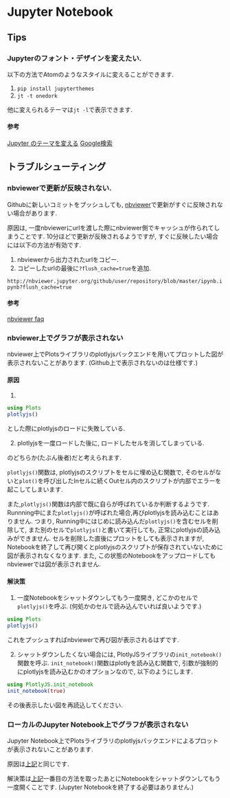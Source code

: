 # Jupyter Notebook

## Tips

### Jupyterのフォント・デザインを変えたい.

以下の方法でAtomのようなスタイルに変えることができます.

1. `pip install jupyterthemes`
1. `jt -t onedork`

他に変えられるテーマは`jt -l`で表示できます.

#### 参考

[Jupyter のテーマを変える](http://qiita.com/mkisono/items/b77f8a9502c23a3dc610)
[Google検索](https://www.google.co.jp/search?q=nbviewer+%E3%83%95%E3%82%A9%E3%83%B3%E3%83%88+%E5%A4%89%E6%9B%B4&rlz=1C5CHFA_enJP579JP579&oq=nbviewer+%E3%83%95%E3%82%A9%E3%83%B3%E3%83%88%E3%80%80%E5%A4%89%E6%9B%B4&aqs=chrome..69i57.4511j0j4&sourceid=chrome&ie=UTF-8#q=jupyter+%E3%83%95%E3%82%A9%E3%83%B3%E3%83%88+%E5%A4%89%E6%9B%B4)

## トラブルシューティング

### nbviewerで更新が反映されない.

Githubに新しいコミットをプッシュしても,
[nbviewer](http://nbviewer.jupyter.org/)で更新がすぐに反映されない場合があります.

原因は, 一度nbviewerにurlを渡した際にnbviewer側でキャッシュが作られてしまうことです. 10分ほどで更新が反映されるようですが, すぐに反映したい場合には以下の方法が有効です.

1. nbviewerから出力されたurlをコピー.
1. コピーしたurlの最後に`?flush_cache=true`を追加.

`http://nbviewer.jupyter.org/github/user/repository/blob/master/ipynb.ipynb?flush_cache=true`


#### 参考

[nbviewer faq](http://nbviewer.jupyter.org/faq#i-want-to-removeupdate-a-notebook-from-notebook-viewer)

### nbviewer上でグラフが表示されない

nbviewer上でPlotsライブラリのplotlyjsバックエンドを用いてプロットした図が表示されないことがあります.
(Github上で表示されないのは仕様です.)

<h4 id="cause">原因</h4>

1.
```julia
using Plots
plotlyjs()
```
とした際にplotlyjsのロードに失敗している.

2. plotlyjsを一度ロードした後に, ロードしたセルを消してしまっている.

のどちらか(たぶん後者)だと考えられます.

`plotlyjs()`関数は, plotlyjsのスクリプトをセルに埋め込む関数で, そのセルがないと`plot()`を呼び出したInセルに続くOutセル内のスクリプトが内部でエラーを起こしてしまいます.

また,`plotlyjs()`関数は内部で既に自らが呼ばれているか判断するようです. Runnning中にまた`plotlyjs()`が呼ばれた場合,再びplotlyjsを読み込むことはありません. つまり, Running中にはじめに読み込んだ`plotlyjs()`を含むセルを削除して, また別のセルで`plotlyjs()`と書いて実行しても, 正常にplotlyjsの読み込みができません. セルを削除した直後にプロットをしても表示されますが, Notebookを終了して再び開くとplotlyjsのスクリプトが保存されていないために図が表示されなくなります. また, この状態のNotebookをアップロードしてもnbviewerでは図が表示されません.

<h4 id="solution">解決策</h4>

1. 一度Notebookをシャットダウンしてもう一度開き, どこかのセルで`plotlyjs()`を呼ぶ. (何処かのセルで読み込んでいれば良いようです.)
```julia
using Plots
plotlyjs()
```
これをプッシュすればnbviewerで再び図が表示されるはずです.

2. シャットダウンしたくない場合には, PlotlyJSライブラリの`init_notebook()`関数を呼ぶ.
`init_notebook()`関数はplotlyを読み込む関数で, 引数が強制的にplotlyjsを読み込むかのオプションなので, 以下のようにします.
```julia
using PlotlyJS.init_notebook
init_notebook(true)
```
その後表示したい図を再読込してください.

### ローカルのJupyter Notebook上でグラフが表示されない

Jupyter Notebook上でPlotsライブラリのplotlyjsバックエンドによるプロットが表示されないことがあります.

原因は[上記](#cause)と同じです.

解決策は[上記](#solution)一番目の方法を取ったあとにNotebookをシャットダウンしてもう一度開くことです.
(Jupyter Notebookを終了する必要はありません.)

